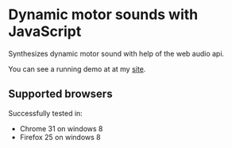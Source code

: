 Dynamic motor sounds with JavaScript
====================================

Synthesizes dynamic motor sound with help of the web audio api.

You can see a running demo at at my [site][demo].

## Supported browsers
Successfully tested in:

  - Chrome 31 on windows 8
  - Firefox 25 on windows 8

  [demo]: http://christine-coenen.de/demos/motor-sound/
